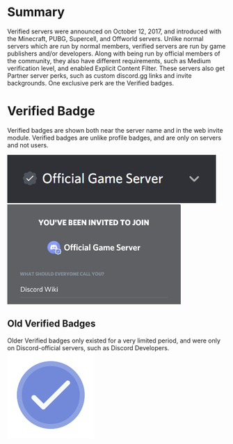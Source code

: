 <!-- TITLE: Verified Servers -->
<!-- SUBTITLE: A description of Discord's Verified servers. -->

# Summary
Verified servers were announced on October 12, 2017, and introduced with the Minecraft, PUBG, Supercell, and Offworld servers. Unlike normal servers which are run by normal members, verified servers are run by game publishers and/or developers. Along with being run by official members of the community, they also have different requirements, such as Medium verification level, and enabled Explicit Content Filter. These servers also get Partner server perks, such as custom discord.gg links and invite backgrounds. One exclusive perk are the Verified badges.

# Verified Badge
Verified badges are shown both near the server name and in the web invite module. Verified badges are unlike profile badges, and are only on servers and not users. 

![Verified badge on Server Name](/uploads/8-rg-7-vfm.png "Verified Badge on Server Name")
![Verified Badge on invite module](/uploads/avak-0-xo.png "Verified Badge on invite module")

## Old Verified Badges
Older Verified badges only existed for a very limited period, and were only on Discord-official servers, such as Discord Developers. 
![Old Verified Badge](/uploads/verifiedserver.png "Old Verified Badge")